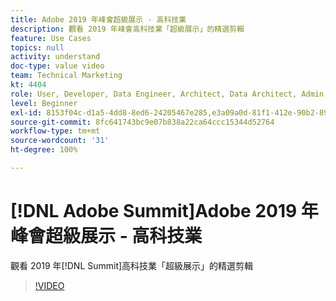 ```yaml
---
title: Adobe 2019 年峰會超級展示 - 高科技業
description: 觀看 2019 年峰會高科技業「超級展示」的精選剪輯
feature: Use Cases
topics: null
activity: understand
doc-type: value video
team: Technical Marketing
kt: 4404
role: User, Developer, Data Engineer, Architect, Data Architect, Admin, Leader
level: Beginner
exl-id: 8153f04c-d1a5-4dd8-8ed6-24205467e285,e3a09a0d-81f1-412e-90b2-89161f8dd9e3
source-git-commit: 8fc641743bc9e07b838a22ca64ccc15344d52764
workflow-type: tm+mt
source-wordcount: '31'
ht-degree: 100%

---
```


# [!DNL Adobe Summit]Adobe 2019 年峰會超級展示 - 高科技業

觀看 2019 年[!DNL Summit]高科技業「超級展示」的精選剪輯

>[!VIDEO](https://video.tv.adobe.com/v/30548/?quality=12&learn=on)

